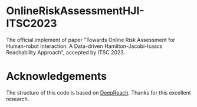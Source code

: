 # OnlineRiskAssessmentHJI-ITSC2023
The official implement of paper "Towards Online Risk Assessment for Human-robot Interaction: A Data-driven Hamilton-Jacobi-Isaacs Reachability Approach", accepted by ITSC 2023.

# Acknowledgements
The structure of this code is based on [DeepReach](https://github.com/smlbansal/deepreach). Thanks for this excellent research.